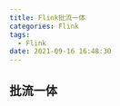 ```yaml
---
title: Flink批流一体
categories: Flink
tags:
  - Flink
date: 2021-09-16 16:48:30
---
```

## 



## 批流一体

